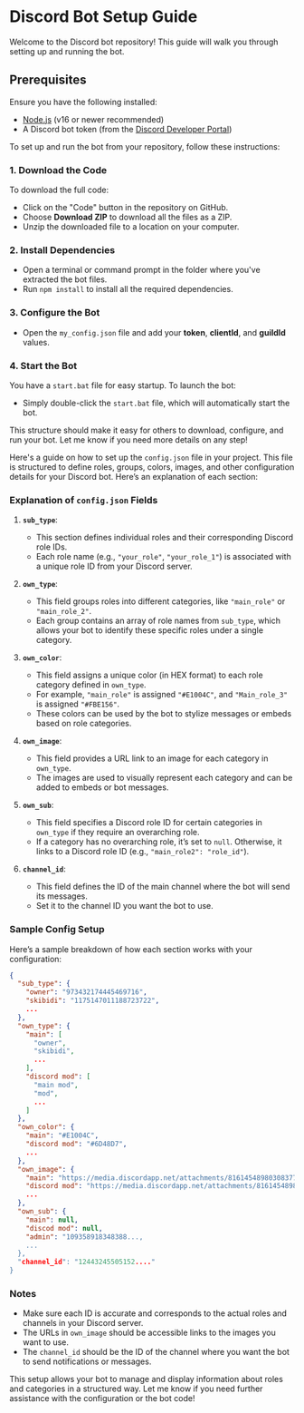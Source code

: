 # Discord Bot Setup Guide

Welcome to the Discord bot repository! This guide will walk you through setting up and running the bot.

## Prerequisites

Ensure you have the following installed:
- [Node.js](https://nodejs.org/) (v16 or newer recommended)
- A Discord bot token (from the [Discord Developer Portal](https://discord.com/developers/applications))

To set up and run the bot from your repository, follow these instructions:

### 1. Download the Code
To download the full code:
- Click on the "Code" button in the repository on GitHub.
- Choose **Download ZIP** to download all the files as a ZIP.
- Unzip the downloaded file to a location on your computer.

### 2. Install Dependencies
- Open a terminal or command prompt in the folder where you've extracted the bot files.
- Run `npm install` to install all the required dependencies.

### 3. Configure the Bot
- Open the `my_config.json` file and add your **token**, **clientId**, and **guildId** values.
  
### 4. Start the Bot
You have a `start.bat` file for easy startup. To launch the bot:
- Simply double-click the `start.bat` file, which will automatically start the bot. 

This structure should make it easy for others to download, configure, and run your bot. Let me know if you need more details on any step!

Here's a guide on how to set up the `config.json` file in your project. This file is structured to define roles, groups, colors, images, and other configuration details for your Discord bot. Here’s an explanation of each section:

### Explanation of `config.json` Fields

1. **`sub_type`**: 
   - This section defines individual roles and their corresponding Discord role IDs.
   - Each role name (e.g., `"your_role"`, `"your_role_1"`) is associated with a unique role ID from your Discord server.
   
2. **`own_type`**:
   - This field groups roles into different categories, like `"main_role"` or `"main_role_2"`.
   - Each group contains an array of role names from `sub_type`, which allows your bot to identify these specific roles under a single category.

3. **`own_color`**:
   - This field assigns a unique color (in HEX format) to each role category defined in `own_type`.
   - For example, `"main_role"` is assigned `"#E1004C"`, and `"Main_role_3"` is assigned `"#FBE156"`.
   - These colors can be used by the bot to stylize messages or embeds based on role categories.

4. **`own_image`**:
   - This field provides a URL link to an image for each category in `own_type`.
   - The images are used to visually represent each category and can be added to embeds or bot messages.
   
5. **`own_sub`**:
   - This field specifies a Discord role ID for certain categories in `own_type` if they require an overarching role.
   - If a category has no overarching role, it’s set to `null`. Otherwise, it links to a Discord role ID (e.g., `"main_role2": "role_id"`).
   
6. **`channel_id`**:
   - This field defines the ID of the main channel where the bot will send its messages.
   - Set it to the channel ID you want the bot to use.

### Sample Config Setup

Here’s a sample breakdown of how each section works with your configuration:

```json
{
  "sub_type": {
    "owner": "973432174445469716",
    "skibidi": "1175147011188723722",
    ...
  },
  "own_type": {
    "main": [
      "owner",
      "skibidi",
      ...
    ],
    "discord mod": [
      "main mod",
      "mod",
      ...
    ]
  },
  "own_color": {
    "main": "#E1004C",
    "discord mod": "#6D48D7",
    ...
  },
  "own_image": {
    "main": "https://media.discordapp.net/attachments/816145489803083779/1254841101014269972/discotools-xyz-icon.png...",
    "discord mod": "https://media.discordapp.net/attachments/816145489803083779/1254841100779257927/discotools-xyz-icon_1.png...",
    ...
  },
  "own_sub": {
    "main": null,
    "discod mod": null,
    "admin": "109358918348388...,
    ...
  },
  "channel_id": "12443245505152...."
}
```

### Notes
- Make sure each ID is accurate and corresponds to the actual roles and channels in your Discord server.
- The URLs in `own_image` should be accessible links to the images you want to use.
- The `channel_id` should be the ID of the channel where you want the bot to send notifications or messages.

This setup allows your bot to manage and display information about roles and categories in a structured way. Let me know if you need further assistance with the configuration or the bot code!
